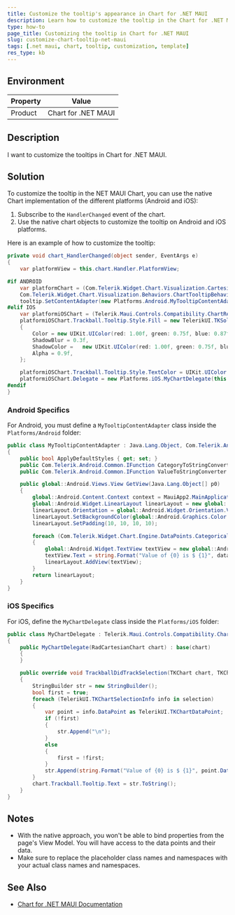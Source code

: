```yaml
---
title: Customize the tooltip's appearance in Chart for .NET MAUI
description: Learn how to customize the tooltip in the Chart for .NET MAUI by using the native chart implementation of the Android and iOS platforms.
type: how-to
page_title: Customizing the tooltip in Chart for .NET MAUI
slug: customize-chart-tooltip-net-maui
tags: [.net maui, chart, tooltip, customization, template]
res_type: kb
---
```


## Environment

| Property | Value |
|----------|-------|
| Product  | Chart for .NET MAUI |

## Description

I want to customize the tooltips in Chart for .NET MAUI.

## Solution

To customize the tooltip in the NET MAUI Chart, you can use the native Chart implementation of the different platforms (Android and iOS):

1. Subscribe to the `HandlerChanged` event of the chart.
2. Use the native chart objects to customize the tooltip on Android and iOS platforms.

Here is an example of how to customize the tooltip:

```csharp
private void chart_HandlerChanged(object sender, EventArgs e)
{
    var platformView = this.chart.Handler.PlatformView;

#if ANDROID
    var platformChart = (Com.Telerik.Widget.Chart.Visualization.CartesianChart.RadCartesianChartView)platformView;
    Com.Telerik.Widget.Chart.Visualization.Behaviors.ChartTooltipBehavior tooltip = (Com.Telerik.Widget.Chart.Visualization.Behaviors.ChartTooltipBehavior)platformChart.Behaviors.Get(0);
    tooltip.SetContentAdapter(new Platforms.Android.MyTooltipContentAdapter());
#elif IOS
    var platformiOSChart = (Telerik.Maui.Controls.Compatibility.ChartRenderer.iOS.TKExtendedChart)platformView;
    platformiOSChart.Trackball.Tooltip.Style.Fill = new TelerikUI.TKSolidFill()
    {
        Color = new UIKit.UIColor(red: 1.00f, green: 0.75f, blue: 0.87f, alpha: 1.00f),
        ShadowBlur = 0.3f,
        ShadowColor =   new UIKit.UIColor(red: 1.00f, green: 0.75f, blue: 0.87f, alpha: 1.00f),
        Alpha = 0.9f,
    };

    platformiOSChart.Trackball.Tooltip.Style.TextColor = UIKit.UIColor.DarkGray;
    platformiOSChart.Delegate = new Platforms.iOS.MyChartDelegate(this.chart);
#endif
}
```

### Android Specifics

For Android, you must define a `MyTooltipContentAdapter` class inside the `Platforms/Android` folder:

```csharp
public class MyTooltipContentAdapter : Java.Lang.Object, Com.Telerik.Android.Primitives.Widget.Tooltip.Contracts.ITooltipContentAdapter
{
    public bool ApplyDefaultStyles { get; set; }
    public Com.Telerik.Android.Common.IFunction CategoryToStringConverter { get; set; }
    public Com.Telerik.Android.Common.IFunction ValueToStringConverter { get; set; }

    public global::Android.Views.View GetView(Java.Lang.Object[] p0)
    {
        global::Android.Content.Context context = MauiApp2.MainApplication.Context;
        global::Android.Widget.LinearLayout linearLayout = new global::Android.Widget.LinearLayout(context);
        linearLayout.Orientation = global::Android.Widget.Orientation.Vertical;
        linearLayout.SetBackgroundColor(global::Android.Graphics.Color.LightSalmon);
        linearLayout.SetPadding(10, 10, 10, 10);

        foreach (Com.Telerik.Widget.Chart.Engine.DataPoints.CategoricalDataPoint dataPoint in p0)
        {
            global::Android.Widget.TextView textView = new global::Android.Widget.TextView(context);
            textView.Text = string.Format("Value of {0} is $ {1}", dataPoint.Category, dataPoint.Value);
            linearLayout.AddView(textView);
        }
        return linearLayout;
    }
}
```

### iOS Specifics

For iOS, define the `MyChartDelegate` class inside the `Platforms/iOS` folder:

```csharp
public class MyChartDelegate : Telerik.Maui.Controls.Compatibility.ChartRenderer.iOS.CartesianChartDelegate
{
    public MyChartDelegate(RadCartesianChart chart) : base(chart)
    {
    }

    public override void TrackballDidTrackSelection(TKChart chart, TKChartSelectionInfo[] selection)
    {
        StringBuilder str = new StringBuilder();
        bool first = true;
        foreach (TelerikUI.TKChartSelectionInfo info in selection)
        {
            var point = info.DataPoint as TelerikUI.TKChartDataPoint;
            if (!first)
            {
                str.Append("\n");
            }
            else
            {
                first = !first;
            }
            str.Append(string.Format("Value of {0} is $ {1}", point.DataXValue, point.DataYValue));
        }
        chart.Trackball.Tooltip.Text = str.ToString();
    }
}
```

## Notes

- With the native approach, you won't be able to bind properties from the page's View Model. You will have access to the data points and their data.
- Make sure to replace the placeholder class names and namespaces with your actual class names and namespaces.

## See Also

- [Chart for .NET MAUI Documentation](https://docs.telerik.com/devtools/maui-ui/controls/chart/chart-overview)
